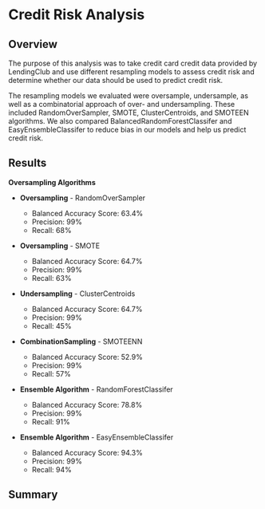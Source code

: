 # Credit Risk Analysis

## Overview 
The purpose of this analysis was to take credit card credit data provided by LendingClub and use different resampling models to assess credit risk and determine whether our data should be used to predict credit risk. 

The resampling models we evaluated were oversample, undersample, as well as a combinatorial approach of over- and undersampling. These included RandomOverSampler, SMOTE, ClusterCentroids, and SMOTEEN algorithms. We also compared BalancedRandomForestClassifer and EasyEnsembleClassifer to reduce bias in our models and help us predict credit risk. 


## Results 

**Oversampling Algorithms**

* **Oversampling** - RandomOverSampler
  * Balanced Accuracy Score: 63.4%
  * Precision: 99%
  * Recall: 68%

* **Oversampling** - SMOTE
  * Balanced Accuracy Score: 64.7%
  * Precision: 99%
  * Recall: 63%

* **Undersampling** - ClusterCentroids 
  * Balanced Accuracy Score: 64.7%
  * Precision: 99%
  * Recall: 45%

* **CombinationSampling** - SMOTEENN
  * Balanced Accuracy Score: 52.9%
  * Precision: 99%
  * Recall: 57%

* **Ensemble Algorithm** - RandomForestClassifer
  * Balanced Accuracy Score: 78.8%
  * Precision: 99%
  * Recall: 91%

* **Ensemble Algorithm** - EasyEnsembleClassifer
  * Balanced Accuracy Score: 94.3%
  * Precision: 99%
  * Recall: 94%

## Summary 


